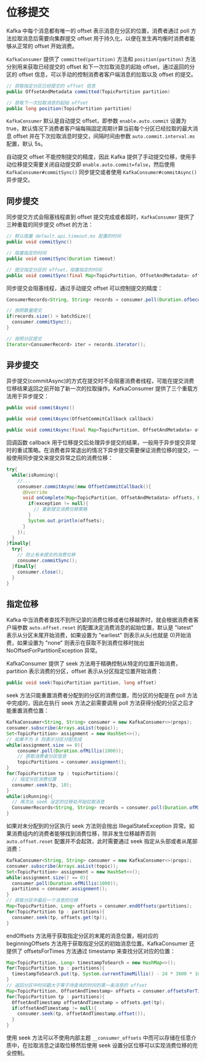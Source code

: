# 位移提交
Kafka 中每个消息都有唯一的 offset 表示消息在分区的位置，消费者通过 poll 方法拉取消息后需要向集群提交 offset 用于持久化，以便在发生再均衡时消费者能够从正常的 offset 开始消费。

`KafkaConsumer` 提供了 `committed(partition)` 方法和 `position(partiton)` 方法分别用来获取已经提交的 offset 和下一次拉取消息的起始 offset，通过返回的分区的 offset 信息，可以手动的控制消费者客户端消息的拉取以及 offset 的提交。
```java
// 获取指定分区已经提交的 offset 信息
public OffsetAndMetadata committed(TopicPartition partition)

// 获取下一次拉取消息的起始 offset
public long position(TopicPartition partition)
```
`KafkaConsumer` 默认是自动提交 offset，即参数 `enable.auto.commit` 设置为 true，默认情况下消费者客户端每隔固定周期计算当前每个分区已经拉取的最大消息 offset 并在下次拉取消息时提交，间隔时间由参数 `auto.commit.interval.ms` 配置，默认 5s。

自动提交 offset 不能控制提交的精度，因此 Kafka 提供了手动提交位移，使用手动位移提交需要关闭自动提交即 `enable.auto.commit=false`，然后使用 `KafkaConsumer#commitSync()` 同步提交或者使用 `KafkaConsumer#commitAsync()` 异步提交。

## 同步提交
同步提交方式会阻塞线程直到 offset 提交完成或者超时，`KafkaConsumer` 提供了三种重载的同步提交 offset 的方法：
```java
// 默认阻塞 default.api.timeout.ms 配置的时间
public void commitSync()

// 阻塞指定的时间
public void commitSync(Duration timeout)

// 提交指定分区的 offset，阻塞指定的时间
public void commitSync(final Map<TopicPartition, OffsetAndMetadata> offsets, final Duration timeout)
```
同步提交会阻塞线程，通过手动提交 offset 可以控制提交的精度：
```java
ConsumerRecords<String, String> records = consumer.poll(Duration.ofSeconds(10));

// 按照数量提交
if(records.size() > batchSize){
  consumer.commitSync();
}

// 按照分区提交
Iterator<ConsumerRecord> iter = records.iterator();
```
## 异步提交
异步提交(commitAsync)的方式在提交时不会阻塞消费者线程，可能在提交消费位移结果返回之前开始了新一次的拉取操作。KafkaConsumer 提供了三个重载方法用于异步提交：
```java
public void commitAsync()

public void commitAsync(OffsetCommitCallback callback)

public void commitAsync(final Map<TopicPartition, OffsetAndMetadata> offsets, OffsetCommitCallback callback)
```
回调函数 callback 用于位移提交后处理异步提交的结果，一般用于异步提交异常时的重试策略。在消费者异常退出的情况下异步提交需要保证消费位移的提交，一般使用同步提交来提交异常之后的消费位移：
```java
try{
  while(isRunning){
    //...
    consumser.commitAsync(new OffsetCommitCallback(){
      @Override
      void onComplete(Map<TopicPartition, OffsetAndMetadata> offsets, Exception exception){
        if(exception != null){
          // 重新提交消费位移策略
        }
        System.out.println(offsets);
      } 
    });
  }
}finally{
  try{
    // 防止有未提交的消费位移
    consumer.commitSync();
  }finally{
    consumer.close();
  }
}
```
## 指定位移

Kafka 中当消费者查找不到所记录的消费位移或者位移越界时，就会根据消费者客户端参数 ```auto.offset.reset``` 的配置决定消费消息的起始位置，默认是 "latest" 表示从分区末尾开始消费，如果设置为 "earliest" 则表示从头(也就是 0)开始消费，如果设置为 "none" 则表示在获取不到消费位移时抛出 NoOffsetForPartitionException 异常。

KafkaConsumer 提供了 seek 方法用于精确控制从特定的位置开始消费，partition 表示消费的分区，offset 表示从分区指定位置开始消费：
```java
public void seek(TopicPartition partition, long offset)
```
seek 方法只能重置消费者分配到的分区的消费位置，而分区的分配是在 poll 方法中完成的，因此在执行 seek 方法之前需要调用 poll 方法获得分配的分区之后才能重置消费位置：
```java
KafkaConsumer<String, String> consumer = new KafkaConsumer<>(props);
consumer.subscribe(Arrays.asList(topic));
Set<TopicPartition> assignment = new HashSet<>();
// 如果不为 0 则表示分区分配完成
while(assignment.size == 0){
    consumer.poll(Duration.ofMillis(1000));
    // 获取消费者分区信息
    topicPartitions = consumer.assignment();
}
for(TopicPartition tp : topicPartitions){
  // 指定分区消费位置
  consumer.seek(tp, 10);
}
while(isRunning){
  // 再次从 seek 设定的位移处开始拉取消息
  ConsumerRecords<String, String> records = consumer.poll(Duration.ofMillis(1000));
}
```
如果对未分配到的分区执行 seek 方法则会抛出 IllegalStateException 异常。如果消费组内的消费者能够找到消费位移，除非发生位移越界否则 ```auto.offset.reset``` 配置并不会起效，此时需要通过 seek 指定从头部或者从尾部消费：
```java
KafkaConsumer<String, String> consumer = new KafkaConsumer<>(props);
consumer.subscribe(Arrays.asList(topic));
Set<TopicPartition> assignment = new HashSet<>();
while(assignment.size() == 0){
  consumer.poll(Duration.ofMillis(1000));
  partitions = consumer.assignment();
}
// 获取分区中最后一个消息的位移
Map<TopicPartition, Long> offsets = consumer.endOffsets(partitions);
for(TopicPartition tp : partitions){
  consumer.seek(tp, offsets.get(tp));
}
```
endOffsets 方法用于获取指定分区的末尾的消息位置，相对应的 beginningOffsets 方法用于获取指定分区的初始消息位置。KafkaConsumer 还提供了 offsetsForTimes 方法通过 timestamp 来查找分区对应的位置：
```java
Map<TopicPartition, Long> timestampToSearch = new HashMap<>();
for(TopicPartition tp : partitions){
  timestampToSearch.put(tp, System.currentTimeMillis() - 24 * 3600 * 1000);
}
// 返回分区中时间戳大于等于待查询的时间的第一条消息的 offset
Map<TopicPartition, OffsetAndTimestamp> offsets = consumer.offsetsForTimes(timestampToSearch);
for(TopicPartition tp : partitions){
  OffsetAndTimestamp offsetAndTimestamp = offsets.get(tp);
  if(offsetAndTimestamp != null){
    consumer.seek(tp, offsetAndTimestamp.offset());
  }
}
```
使用 seek 方法可以不使用内部主题 ```__consumer_offsets``` 中而可以存储在任意介质中，在拉取消息之读取位移然后使用 seek 设置分区位移可以实现消费位移的完全控制。




